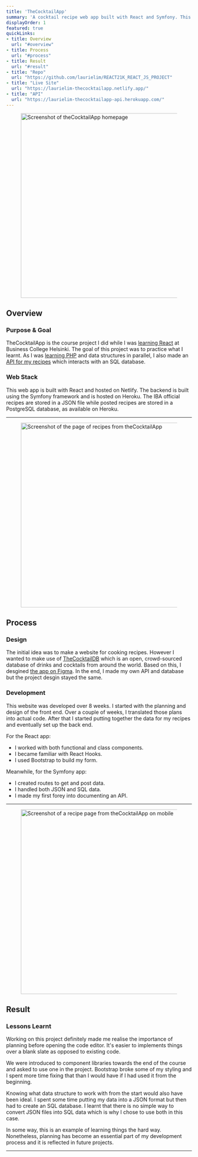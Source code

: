```yaml
---
title: 'TheCocktailApp'
summary: 'A cocktail recipe web app built with React and Symfony. This is the course project I did while learning Reactjs.'
displayOrder: 1
featured: true
quickLinks:
- title: Overview
  url: "#overview"
- title: Process
  url: "#process"
- title: Result
  url: "#result"
- title: "Repo"
  url: "https://github.com/laurielim/REACT21K_REACT_JS_PROJECT"
- title: "Live Site"
  url: "https://laurielim-thecocktailapp.netlify.app/"
- title: "API"
  url: "https://laurielim-thecocktailapp-api.herokuapp.com/"
---
```


<figure>
  <img src="/static/images/portfolio/Screenshot-theCocktailApp-1.png"
    alt="Screenshot of theCocktailApp homepage"
    width="960" height="500" />
</figure>

## Overview

### Purpose & Goal
TheCocktailApp is the course project I did while I was [learning React](//github.com/laurielim/REACT21K_REACT_JS) at Business College Helsinki. The goal of this project was to practice what I learnt. As I was [learning PHP](//github.com/laurielim/REACT21K_PHP) and data structures in parallel, I also made an [API for my recipes](//laurielim-thecocktailapp-api.herokuapp.com/) which interacts with an SQL database.

### Web Stack
This web app is built with React and hosted on Netlify. The backend is built using the Symfony framework and is hosted on Heroku. The IBA official recipes are stored in a JSON file while posted recipes are stored in a PostgreSQL database, as available on Heroku.

---

<figure>
  <img src="/static/images/portfolio/Screenshot-theCocktailApp-2.png"
    alt="Screenshot of the page of recipes from theCocktailApp"
    width="960" height="500" />
</figure>

## Process

### Design
The initial idea was to make a website for cooking recipes. However I wanted to make use of [TheCocktailDB](//www.thecocktaildb.com/) which is an open, crowd-sourced database of drinks and cocktails from around the world. Based on this, I desgined [the app on Figma](//www.figma.com/file/qVjZ8IDxZnayehZwQBCsev/TheCocktailApp?node-id=0%3A1). In the end, I made my own API and database but the project desgin stayed the same.

### Development
This website was developed over 8 weeks. I started with the planning and design of the front end. Over a couple of weeks, I translated those plans into actual code. After that I started putting together the data for my recipes and eventually set up the back end.

For the React app:

- I worked with both functional and class components.
- I became familiar with React Hooks.
- I used Bootstrap to build my form.

Meanwhile, for the Symfony app:

- I created routes to get and post data.
- I handled both JSON and SQL data.
- I made my first forey into documenting an API.

---

<figure>
  <img src="/static/images/portfolio/Screenshot-theCocktailApp-3.png"
    alt="Screenshot of a recipe page from theCocktailApp on mobile"
    width="960" height="500" />
</figure>

## Result

### Lessons Learnt
Working on this project definitely made me realise the importance of planning before opening the code editor. It's easier to implements things over a blank slate as opposed to existing code.

We were introduced to component libraries towards the end of the course and asked to use one in the project. Bootstrap broke some of my styling and I spent more time fixing that than I would have if I had used it from the beginning.

Knowing what data structure to work with from the start would also have been ideal. I spent some time putting my data into a JSON format but then had to create an SQL database. I learnt that there is no simple way to convert JSON files into SQL data which is why I chose to use both in this case.

In some way, this is an example of learning things the hard way. Nonetheless, planning has become an essential part of my development process and it is reflected in future projects.

---
